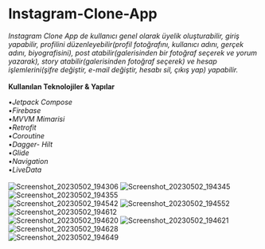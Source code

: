 # Instagram-Clone-App
*Instagram Clone App de kullanıcı genel olarak üyelik oluşturabilir, giriş yapabilir, profilini düzenleyebilir(profil fotoğrafını, kullanıcı adını, gerçek adını, biyografisini), post atabilir(galerisinden bir fotoğraf seçerek ve yorum yazarak), story atabilir(galerisinden fotoğraf seçerek) ve hesap işlemlerini(şifre değiştir, e-mail değiştir, hesabı sil, çıkış yap) yapabilir.*<br/>
<br/>
**Kullanılan Teknolojiler & Yapılar**<br/>

•*Jetpack Compose*<br/>
•*Firebase*<br/>
•*MVVM Mimarisi*<br/>
•*Retrofit*<br/>
•*Coroutine*<br/>
•*Dagger- Hilt*<br/>
•*Glide*<br/>
•*Navigation*<br/>
•*LiveData*<br/>
<br/>
![Screenshot_20230502_194306](https://user-images.githubusercontent.com/112124373/235740373-b564d022-7348-4c72-be55-749039934486.png)
![Screenshot_20230502_194345](https://user-images.githubusercontent.com/112124373/235740381-a885f6dc-db88-4018-b4a7-05d27bba95a4.png)
![Screenshot_20230502_194355](https://user-images.githubusercontent.com/112124373/235740393-33f97225-70de-4c1c-b461-f0dd03e874b1.png)<br/>
![Screenshot_20230502_194542](https://user-images.githubusercontent.com/112124373/235740407-bac10bc1-29b2-47be-89f2-a1d2a6eb4562.png)
![Screenshot_20230502_194552](https://user-images.githubusercontent.com/112124373/235740411-fb63b85b-2c17-4d22-bb55-168dbc08d3fc.png)
![Screenshot_20230502_194612](https://user-images.githubusercontent.com/112124373/235740420-c31a3209-484d-488f-bb02-6454ac80e3e8.png)<br/>
![Screenshot_20230502_194620](https://user-images.githubusercontent.com/112124373/235740430-3fa90a28-6b7c-411c-81fd-68b5c750b008.png)
![Screenshot_20230502_194621](https://user-images.githubusercontent.com/112124373/235740433-4330cc44-3b5b-405e-8cc0-b5aae2f6da6f.png)
![Screenshot_20230502_194628](https://user-images.githubusercontent.com/112124373/235740439-8f218dc8-f971-4c83-8b48-a050ccbeb87e.png)<br/>
![Screenshot_20230502_194649](https://user-images.githubusercontent.com/112124373/235740444-4b357525-9bf1-4a01-9e5d-ffac5e7bb694.png)
